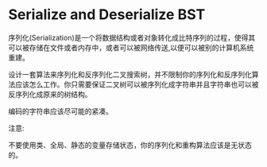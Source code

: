 # Serialize and Deserialize BST

序列化(Serialization)是一个将数据结构或者对象转化成比特序列的过程，使得其可以被存储在文件或者内存中，或者可以被网络传送,以便可以被别的计算机系统重建。

设计一套算法来序列化和反序列化二叉搜索树，并不限制你的序列化和反序列化算法应该怎么工作。你只需要保证二叉树可以被序列化成字符串并且字符串也可以被反序列化成原来的树结构。

编码的字符串应该尽可能的紧凑。

注意:

  不要使用类、全局、静态的变量存储状态，你的序列化和重构算法应该是无状态的。
